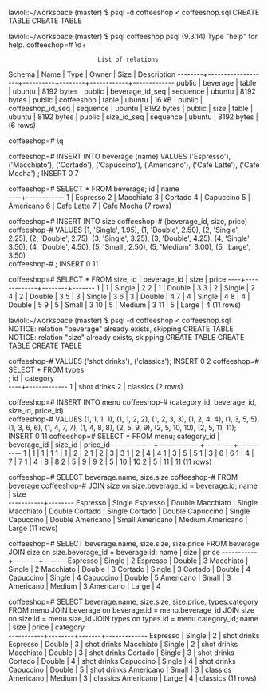 lavioli:~/workspace (master) $ psql -d coffeeshop < coffeeshop.sql
CREATE TABLE
CREATE TABLE

lavioli:~/workspace (master) $ psql coffeeshop 
psql (9.3.14)
Type "help" for help.
coffeeshop=# \d+

                             List of relations
 Schema |       Name        |   Type   | Owner  |    Size    | Description 
--------+-------------------+----------+--------+------------+-------------
 public | beverage          | table    | ubuntu | 8192 bytes | 
 public | beverage_id_seq   | sequence | ubuntu | 8192 bytes | 
 public | coffeeshop        | table    | ubuntu | 16 kB      | 
 public | coffeeshop_id_seq | sequence | ubuntu | 8192 bytes | 
 public | size              | table    | ubuntu | 8192 bytes | 
 public | size_id_seq       | sequence | ubuntu | 8192 bytes | 
(6 rows)

coffeeshop=# \q


coffeeshop=# INSERT INTO beverage
(name)
VALUES ('Espresso'), ('Macchiato'), ('Cortado'), ('Capuccino'), ('Americano'), ('Cafe Latte'), ('Cafe Mocha')
;
INSERT 0 7

coffeeshop=# SELECT * FROM beverage;
 id |    name    
----+------------
  1 | Espresso
  2 | Macchiato
  3 | Cortado
  4 | Capuccino
  5 | Americano
  6 | Cafe Latte
  7 | Cafe Mocha
(7 rows)

coffeeshop=# INSERT INTO size
coffeeshop-# (beverage_id, size, price)
coffeeshop-# VALUES (1, 'Single', 1.95), (1, 'Double', 2.50), (2, 'Single', 2.25), (2, 'Double', 2.75), (3, 'Single', 3.25), (3, 'Double', 4.25), (4, 'Single', 3.50), (4, 'Double', 4.50), (5, 'Small', 2.50), (5, 'Medium', 3.00), (5, 'Large', 3.50)                
coffeeshop-# ;
INSERT 0 11

coffeeshop=# SELECT * FROM size;
 id | beverage_id |  size  | price 
----+-------------+--------+-------
  1 |           1 | Single |     2
  2 |           1 | Double |     3
  3 |           2 | Single |     2
  4 |           2 | Double |     3
  5 |           3 | Single |     3
  6 |           3 | Double |     4
  7 |           4 | Single |     4
  8 |           4 | Double |     5
  9 |           5 | Small  |     3
 10 |           5 | Medium |     3
 11 |           5 | Large  |     4
(11 rows)

lavioli:~/workspace (master) $ psql -d coffeeshop < coffeeshop.sql 
NOTICE:  relation "beverage" already exists, skipping
CREATE TABLE
NOTICE:  relation "size" already exists, skipping
CREATE TABLE
CREATE TABLE
CREATE TABLE 

coffeeshop-# VALUES ('shot drinks'), ('classics');
INSERT 0 2
coffeeshop=# SELECT * FROM types                              
;
 id |  category   
----+-------------
  1 | shot drinks
  2 | classics
(2 rows)

coffeeshop=# INSERT INTO menu
coffeeshop-# (category_id, beverage_id, size_id, price_id)          
coffeeshop-# VALUES (1, 1, 1, 1), (1, 1, 2, 2), (1, 2, 3, 3), (1, 2, 4, 4), (1, 3, 5, 5), (1, 3, 6, 6), (1, 4, 7, 7), (1, 4, 8, 8), (2, 5, 9, 9), (2, 5, 10, 10), (2, 5, 11, 11);                           
INSERT 0 11
coffeeshop=# SELECT * FROM menu;
 category_id | beverage_id | size_id | price_id 
-------------+-------------+---------+----------
           1 |           1 |       1 |        1
           1 |           1 |       2 |        2
           1 |           2 |       3 |        3
           1 |           2 |       4 |        4
           1 |           3 |       5 |        5
           1 |           3 |       6 |        6
           1 |           4 |       7 |        7
           1 |           4 |       8 |        8
           2 |           5 |       9 |        9
           2 |           5 |      10 |       10
           2 |           5 |      11 |       11
(11 rows)

coffeeshop=# SELECT beverage.name, size.size
coffeeshop-# FROM beverage
coffeeshop-# JOIN size on size.beverage_id = beverage.id;
   name    |  size  
-----------+--------
 Espresso  | Single
 Espresso  | Double
 Macchiato | Single
 Macchiato | Double
 Cortado   | Single
 Cortado   | Double
 Capuccino | Single
 Capuccino | Double
 Americano | Small
 Americano | Medium
 Americano | Large
(11 rows)

coffeeshop=# SELECT beverage.name, size.size, size.price
FROM beverage
JOIN size on size.beverage_id = beverage.id;
   name    |  size  | price 
-----------+--------+-------
 Espresso  | Single |     2
 Espresso  | Double |     3
 Macchiato | Single |     2
 Macchiato | Double |     3
 Cortado   | Single |     3
 Cortado   | Double |     4
 Capuccino | Single |     4
 Capuccino | Double |     5
 Americano | Small  |     3
 Americano | Medium |     3
 Americano | Large  |     4
 
 
 coffeeshop=# SELECT beverage.name, size.size, size.price, types.category
FROM menu
JOIN beverage on beverage.id = menu.beverage_id
JOIN size on size.id = menu.size_id
JOIN types on types.id = menu.category_id;
   name    |  size  | price |  category   
-----------+--------+-------+-------------
 Espresso  | Single |     2 | shot drinks
 Espresso  | Double |     3 | shot drinks
 Macchiato | Single |     2 | shot drinks
 Macchiato | Double |     3 | shot drinks
 Cortado   | Single |     3 | shot drinks
 Cortado   | Double |     4 | shot drinks
 Capuccino | Single |     4 | shot drinks
 Capuccino | Double |     5 | shot drinks
 Americano | Small  |     3 | classics
 Americano | Medium |     3 | classics
 Americano | Large  |     4 | classics
(11 rows)